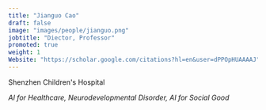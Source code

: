 ```yaml
---
title: "Jianguo Cao"
draft: false
image: "images/people/jianguo.png"
jobtitle: "Diector, Professor"
promoted: true
weight: 1
Website: "https://scholar.google.com/citations?hl=en&user=dPPOpHUAAAAJ" 
---
```


Shenzhen Children's Hospital

*AI for Healthcare, Neurodevelopmental Disorder, AI for Social Good*

